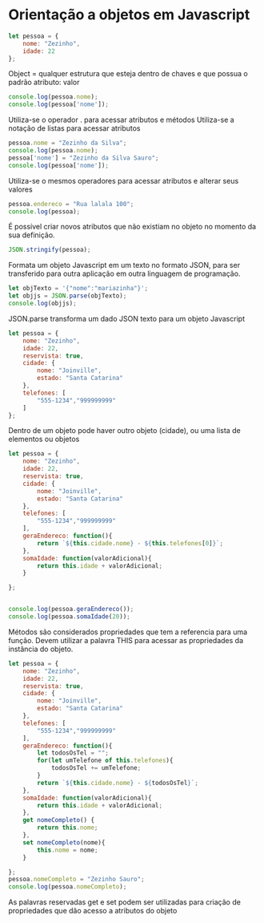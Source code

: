 # Orientação a objetos em Javascript

```javascript
let pessoa = {
    nome: "Zezinho",
    idade: 22
};
```
Object = qualquer estrutura que esteja dentro de chaves e que possua o padrão atributo: valor

```javascript
console.log(pessoa.nome);
console.log(pessoa['nome']);
```
Utiliza-se o operador . para acessar atributos e métodos
Utiliza-se a notação de listas para acessar atributos

```javascript
pessoa.nome = "Zezinho da Silva";
console.log(pessoa.nome);
pessoa['nome'] = "Zezinho da Silva Sauro";
console.log(pessoa['nome']);
```
Utiliza-se o mesmos operadores para acessar atributos e alterar seus valores
```javascript
pessoa.endereco = "Rua lalala 100";
console.log(pessoa);
```
É possível criar novos atributos que não existiam no objeto no momento da sua definição.

```javascript
JSON.stringify(pessoa);
```
Formata um objeto Javascript em um texto no formato JSON, para ser transferido para outra aplicação em outra linguagem de programação.

```javascript
let objTexto = '{"nome":"mariazinha"}';
let objjs = JSON.parse(objTexto);
console.log(objjs);
```
JSON.parse transforma um dado JSON texto para um objeto Javascript

```javascript
let pessoa = {
    nome: "Zezinho",
    idade: 22,
    reservista: true,
    cidade: {
        nome: "Joinville",
        estado: "Santa Catarina"
    },
    telefones: [
        "555-1234","999999999"
    ]
};
```
Dentro de um objeto pode haver outro objeto (cidade), ou uma lista de elementos ou objetos

```javascript
let pessoa = {
    nome: "Zezinho",
    idade: 22,
    reservista: true,
    cidade: {
        nome: "Joinville",
        estado: "Santa Catarina"
    },
    telefones: [
        "555-1234","999999999"
    ],
    geraEndereco: function(){
        return `${this.cidade.nome} - ${this.telefones[0]}`;
    },
    somaIdade: function(valorAdicional){
        return this.idade + valorAdicional;
    }

};


console.log(pessoa.geraEndereco());
console.log(pessoa.somaIdade(20));
```
Métodos são considerados propriedades que tem a referencia para uma função. Devem utilizar a palavra THIS para acessar as propriedades da instância do objeto.

```javascript
let pessoa = {
    nome: "Zezinho",
    idade: 22,
    reservista: true,
    cidade: {
        nome: "Joinville",
        estado: "Santa Catarina"
    },
    telefones: [
        "555-1234","999999999"
    ],
    geraEndereco: function(){
        let todosOsTel = "";
        for(let umTelefone of this.telefones){
            todosOsTel += umTelefone;
        }
        return `${this.cidade.nome} - ${todosOsTel}`;
    },
    somaIdade: function(valorAdicional){
        return this.idade + valorAdicional;
    },
    get nomeCompleto() {
        return this.nome;
    },
    set nomeCompleto(nome){
        this.nome = nome;
    }

};
pessoa.nomeCompleto = "Zezinho Sauro";
console.log(pessoa.nomeCompleto);
```
As palavras reservadas get e set podem ser utilizadas para criação de propriedades que dão acesso a atributos do objeto
